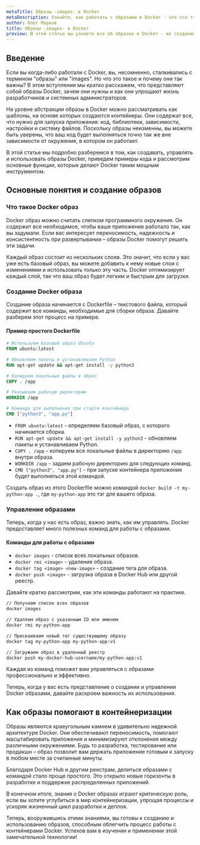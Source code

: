 ```yaml
---
metaTitle: Образы -images- в Docker
metaDescription: Узнайте, как работать с образами в Docker - что это такое, как они создаются и управляются, и почему они играют ключевую роль в контейнеризации
author: Олег Марков
title: Образы -images- в Docker
preview: В этой статье вы узнаете все об образах в Docker - их создание, структуру и использование в контейнеризации приложений
---
```


## Введение

Если вы когда-либо работали с Docker, вы, несомненно, сталкивались с термином "образы" или "images". Но что это такое и почему они так важны? В этом вступлении мы кратко расскажем, что представляют собой образы Docker, зачем они нужны и как они упрощают жизнь разработчиков и системных администраторов.

На уровне абстракции образы в Docker можно рассматривать как шаблоны, на основе которых создаются контейнеры. Они содержат все, что нужно для запуска приложения: код, библиотеки, зависимости, настройки и систему файлов. Поскольку образы неизменны, вы можете быть уверены, что ваш код будет выполняться точно так же вне зависимости от окружения, в котором он работает.

В этой статье мы подробно разберемся в том, как создавать, управлять и использовать образы Docker, приведем примеры кода и рассмотрим основные функции, которые делают Docker таким мощным инструментом.

## Основные понятия и создание образов

### Что такое Docker образ

Docker образ можно считать слепком программного окружения. Он содержит все необходимое, чтобы ваше приложение работало так, как вы задумали. Если вас интересует переносимость, надежность и консистентность при развертывании – образы Docker помогут решить эти задачи.

Каждый образ состоит из нескольких слоев. Это значит, что если у вас уже есть базовый образ, вы можете добавить к нему новые слои с изменениями и использовать только эту часть. Docker оптимизирует каждый слой, так что ваш образ будет легким и быстрым для загрузки.

### Создание Docker образа

Создание образа начинается с Dockerfile – текстового файла, который содержит все команды, необходимые для сборки образа. Давайте разберем этот процесс на примере.

#### Пример простого Dockerfile

```dockerfile
# Используем базовый образ Ubuntu
FROM ubuntu:latest 

# Обновляем пакеты и устанавливаем Python
RUN apt-get update && apt-get install -y python3 

# Копируем локальные файлы в образ
COPY . /app 

# Указываем рабочую директорию
WORKDIR /app 

# Команда для выполнения при старте контейнера
CMD ["python3", "app.py"] 
```

- `FROM ubuntu:latest` - определяем базовый образ, с которого начинается сборка.
- `RUN apt-get update && apt-get install -y python3` - обновляем пакеты и устанавливаем Python.
- `COPY . /app` - копируем все локальные файлы в директорию `/app` внутри образа.
- `WORKDIR /app` - задаем рабочую директорию для следующих команд.
- `CMD ["python3", "app.py"]` - при запуске контейнера приложение будет выполняться этой командой.

Создать образ из этого Dockerfile можно командой `docker build -t my-python-app .`, где `my-python-app` это тэг для вашего образа.

### Управление образами

Теперь, когда у нас есть образ, важно знать, как им управлять. Docker предоставляет много полезных команд для работы с образами.

#### Команды для работы с образами

- `docker images` - список всех локальных образов.
- `docker rmi <image>` - удаление образа.
- `docker tag <image> <new-image>` - создание тега для образа.
- `docker push <image>` - загрузка образа в Docker Hub или другой реестр.

Давайте кратко рассмотрим, как эти команды работают на практике.

```bash
// Получаем список всех образов
docker images

// Удаляем образ с указанным ID или именем
docker rmi my-python-app

// Присваиваем новый тег существующему образу
docker tag my-python-app my-python-app:v1

// Загружаем образ в удаленный реестр
docker push my-docker-hub-username/my-python-app:v1
```

Каждая из команд поможет вам управляться с образами профессионально и эффективно.

Теперь, когда у вас есть представление о создании и управлении Docker образами, давайте раскроем важность их использования.

## Как образы помогают в контейнеризации

Образы являются краеугольным камнем в удивительно надежной архитектуре Docker. Они обеспечивают переносимость, помогают масштабировать приложения и минимизируют отклонения между различными окружениями. Будь то разработка, тестирование или продакшн – образ позволит вам держать приложение готовым к запуску в любом месте за считанные минуты.

Благодаря Docker Hub и другим реестрам, делиться образами с командой стало проще простого. Это открыло новые горизонты в разработке и поддержке распределенных приложений.

В конечном итоге, знания о Docker образах играют критическую роль, если вы хотите углубиться в мир контейнеризации, упрощая процессы и ускоряя жизненный цикл разработки и деплоя.

Теперь, вооружившись этими знаниями, вы готовы к созданию и использованию образов, способным облегчить процесс работы с контейнерами Docker. Успехов вам в изучении и применении этой замечательной технологии!